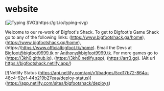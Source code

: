# website
[![Typing SVG](https://readme-typing-svg.herokuapp.com?center=true&vCenter=true&lines=Bigfoot's+Game+Shack;Created+by+Bigfoot9999+%26+Mr.+Boss;The+best+arcade+%26+action+games!)](https://git.io/typing-svg)

Welcome to our re-work of Bigfoot's Shack. To get to Bigfoot's Game Shack go to any of the following links: (https://www.bigfootshack.ga/home), (https://www.bigfootshack.gq/home), (https://https://www.officialbigfoot.tk/home). Email the Devs at Bigfoot@bigfoot9999.tk or Anthony@bigfoot9999.tk. For more games go to (https://3kh0.github.io), (https://3kh0.netlify.app), (https://arr3.gq). (Alt url https://bigfootshack.netlify.app/) 

[![Netlify Status (https://api.netlify.com/api/v1/badges/5cd17b72-864a-48c4-92ef-44b219b27eaa/deploy-status)] 
(https://app.netlify.com/sites/bigfootshack/deploys)

